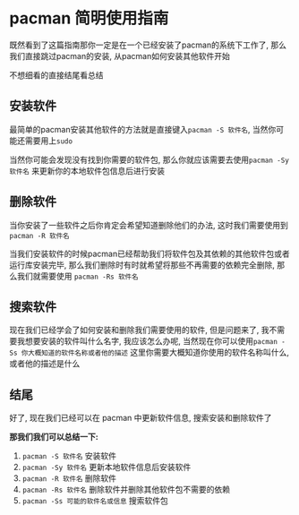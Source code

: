 # pacman 简明使用指南

既然看到了这篇指南那你一定是在一个已经安装了pacman的系统下工作了, 那么我们直接跳过pacman的安装, 从pacman如何安装其他软件开始

不想细看的直接结尾看总结

## 安装软件

最简单的pacman安装其他软件的方法就是直接键入`pacman -S 软件名`, 当然你可能还需要用上`sudo`

当然你可能会发现没有找到你需要的软件包, 那么你就应该需要去使用`pacman -Sy 软件名` 来更新你的本地软件包信息后进行安装

## 删除软件

当你安装了一些软件之后你肯定会希望知道删除他们的办法, 这时我们需要使用到 `pacman -R 软件名`

当我们安装软件的时候pacman已经帮助我们将软件包及其依赖的其他软件包或者运行库安装完毕, 那么我们删除时有时就希望将那些不再需要的依赖完全删除, 那么我们就需要使用 `pacman -Rs 软件名`

## 搜索软件

现在我们已经学会了如何安装和删除我们需要使用的软件, 但是问题来了, 我不需要我想要安装的软件叫什么名字, 我应该怎么办呢, 当然现在你可以使用`pacman -Ss 你大概知道的软件名称或者他的描述` 这里你需要大概知道你使用的软件名称叫什么, 或者他的描述是什么

## 结尾

好了, 现在我们已经可以在 pacman 中更新软件信息, 搜索安装和删除软件了

**那我们我们可以总结一下:**

1. `pacman -S 软件名` 安装软件
2. `pacman -Sy 软件名` 更新本地软件信息后安装软件
3. `pacman -R 软件名` 删除软件
4. `pacman -Rs 软件名` 删除软件并删除其他软件包不需要的依赖
5. `pacman -Ss 可能的软件名或信息` 搜索软件包
